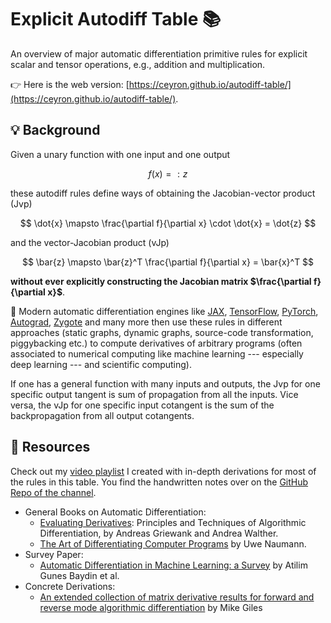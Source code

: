# Explicit Autodiff Table  📚

An overview of major automatic differentiation primitive rules for explicit
scalar and tensor operations, e.g., addition and multiplication.

👉 Here is the web version: [https://ceyron.github.io/autodiff-table/](https://ceyron.github.io/autodiff-table/).

## 💡 Background

Given a unary function with one input and one output

$$ f(x) =: z $$

these autodiff rules define ways of obtaining the Jacobian-vector product (Jvp)

$$ \dot{x} \mapsto \frac{\partial f}{\partial x} \cdot \dot{x} = \dot{z} $$

and the vector-Jacobian product (vJp)

$$ \bar{z} \mapsto \bar{z}^T \frac{\partial f}{\partial x} = \bar{x}^T $$

**without ever explicitly constructing the Jacobian matrix $\frac{\partial f}{\partial x}$**.

🧠 Modern automatic differentiation engines like [JAX](https://jax.readthedocs.io/en/latest/), [TensorFlow](https://www.tensorflow.org/guide/autodiff), [PyTorch](https://pytorch.org/tutorials/beginner/basics/autogradqs_tutorial.html), [Autograd](https://github.com/HIPS/autograd), [Zygote](https://fluxml.ai/Zygote.jl/stable/) and many more then use these rules in different approaches (static graphs, dynamic graphs, source-code transformation, piggybacking etc.) to compute derivatives of arbitrary programs (often associated to numerical computing like machine learning --- especially deep learning --- and scientific computing).

If one has a general function with many inputs and outputs, the Jvp for one
specific output tangent is sum of propagation from all the inputs. Vice versa,
the vJp for one specific input cotangent is the sum of the backpropagation from
all output cotangents.

##  📖 Resources

Check out my [video playlist](https://www.youtube.com/watch?v=PwSaD50jTv8&list=PLISXH-iEM4Jn3SEi07q8MJmDD6BaMWlJE) I created with in-depth derivations for most of the rules in this table. You find the handwritten notes over on the [GitHub Repo of the channel](https://github.com/Ceyron/machine-learning-and-simulation/tree/main/english/adjoints_sensitivities_automatic_differentiation/rules).

* General Books on Automatic Differentiation:
    * [Evaluating Derivatives](https://epubs.siam.org/doi/book/10.1137/1.9780898717761): Principles and Techniques of Algorithmic Differentiation, by Andreas Griewank and Andrea Walther.
    * [The Art of Differentiating Computer Programs](https://epubs.siam.org/doi/10.1137/1.9781611972078) by Uwe Naumann.
* Survey Paper:
    * [Automatic Differentiation in Machine Learning: a Survey](https://arxiv.org/abs/1502.05767) by Atilim Gunes Baydin et al.
* Concrete Derivations:
    * [An extended collection of matrix derivative results for forward and
      reverse mode algorithmic
      differentiation](https://people.maths.ox.ac.uk/gilesm/files/NA-08-01.pdf) by Mike Giles

